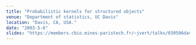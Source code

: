 ```yaml
---
title: "Probabilistic kernels for structured objects"
venue: "Department of statistics, UC Davis"
location: "Davis, CA, USA."
date: "2003-5-6"
slides: "https://members.cbio.mines-paristech.fr/~jvert/talks/030506davis/davis.pdf"
---
```

